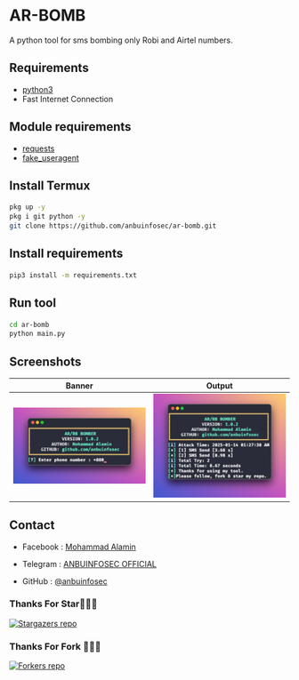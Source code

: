 # AR-BOMB
A python tool for sms bombing only Robi and Airtel numbers.

## Requirements
- [python3](https://www.python.org/downloads/)
- Fast Internet Connection 

## Module requirements 
- [requests](https://pypi.org/project/requests/)
- [fake_useragent](https://pypi.org/project/fake-useragent/)
## Install Termux

````bash
pkg up -y
pkg i git python -y
git clone https://github.com/anbuinfosec/ar-bomb.git
````

## Install requirements
````bash
pip3 install -m requirements.txt
````

## Run tool
````bash
cd ar-bomb
python main.py
````

## Screenshots

| Banner | Output |
| :---: | :---: |
| ![image](https://raw.githubusercontent.com/anbuinfosec/anbuinfosec/refs/heads/main/assets/ar-bomb/1.jpg) | ![image](https://raw.githubusercontent.com/anbuinfosec/anbuinfosec/refs/heads/main/assets/ar-bomb/2.jpg) |

## Contact
- Facebook : [Mohammad Alamin](https://www.facebook.com/anbuinfosec)

- Telegram : [ANBUINFOSEC OFFICIAL](https://t.me/anbuinfosec_official)

- GitHub : [@anbuinfosec](https://github.com/anbuinfosec)

### Thanks For Star🙏👨‍💻
[![Stargazers repo](https://reporoster.com/stars/anbuinfosec/ar-bomb)](https://github.com/anbuinfosec/ar-bomb/)

### Thanks For Fork 🙏👨‍💻

[![Forkers repo](https://reporoster.com/forks/anbuinfosec/ar-bomb)](https://github.com/anbuinfosec/ar-bomb/network/members)